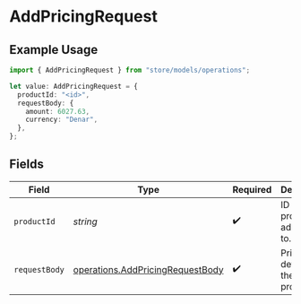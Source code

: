 # AddPricingRequest

## Example Usage

```typescript
import { AddPricingRequest } from "store/models/operations";

let value: AddPricingRequest = {
  productId: "<id>",
  requestBody: {
    amount: 6027.63,
    currency: "Denar",
  },
};
```

## Fields

| Field                                                                                | Type                                                                                 | Required                                                                             | Description                                                                          |
| ------------------------------------------------------------------------------------ | ------------------------------------------------------------------------------------ | ------------------------------------------------------------------------------------ | ------------------------------------------------------------------------------------ |
| `productId`                                                                          | *string*                                                                             | :heavy_check_mark:                                                                   | ID of the product to add pricing to.                                                 |
| `requestBody`                                                                        | [operations.AddPricingRequestBody](../../models/operations/addpricingrequestbody.md) | :heavy_check_mark:                                                                   | Pricing details for the product.                                                     |